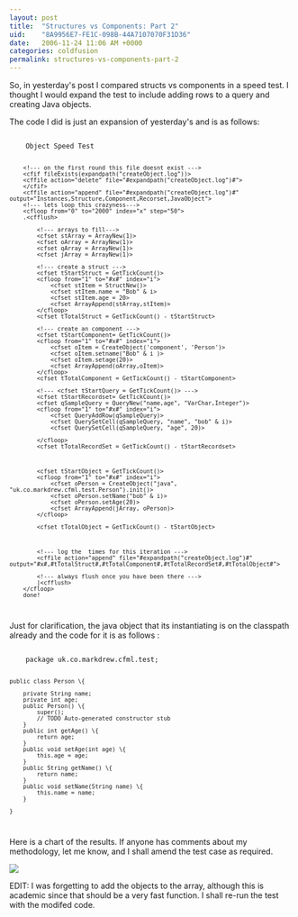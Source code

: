 ```yaml
---
layout: post
title:  "Structures vs Components: Part 2"
uid:	"8A9956E7-FE1C-098B-44A7107070F31D36"
date:   2006-11-24 11:06 AM +0000
categories: coldfusion
permalink: structures-vs-components-part-2
---
```

So, in yesterday's post I compared structs vs components in a speed test. I thought I would expand the test to include adding rows to a query and creating Java objects.

The code I did is just an expansion of yesterday's and is as follows:

<code>
	Object Speed Test<cfflush>

		<!--- on the first round this file doesnt exist --->
		<cfif fileExists(expandpath("createObject.log"))>
		<cffile action="delete" file="#expandpath("createObject.log")#">
		</cfif>
		<cffile action="append" file="#expandpath("createObject.log")#" output="Instances,Structure,Component,Recorset,JavaObject">
		<!--- lets loop this crazyness--->
		<cfloop from="0" to="2000" index="x" step="50">
		.<cfflush>

			<!--- arrays to fill--->
			<cfset stArray = ArrayNew(1)>
			<cfset oArray = ArrayNew(1)>
			<cfset qArray = ArrayNew(1)>
			<cfset jArray = ArrayNew(1)>

			<!--- create a struct --->
			<cfset tStartStruct = GetTickCount()>
			<cfloop from="1" to="#x#" index="i">
				<cfset stItem = StructNew()>
				<cfset stItem.name = "Bob" & i>
				<cfset stItem.age = 20>
				<cfset ArrayAppend(stArray,stItem)>
			</cfloop>
			<cfset tTotalStruct = GetTickCount() - tStartStruct>

			<!--- create an component --->
			<cfset tStartComponent= GetTickCount()>		
			<cfloop from="1" to="#x#" index="i">
				<cfset oItem = CreateObject('component', 'Person')>
				<cfset oItem.setname("Bob" & i )>
				<cfset oItem.setage(20)>
				<cfset ArrayAppend(oArray,oItem)>
			</cfloop>
			<cfset tTotalComponent = GetTickCount() - tStartComponent>

			<!--- <cfset tStartQuery = GetTickCount()> --->
			<cfset tStartRecordset= GetTickCount()>	
			<cfset qSampleQuery = QueryNew("name,age", "VarChar,Integer")>
			<cfloop from="1" to="#x#" index="i">
				<cfset QueryAddRow(qSampleQuery)>
				<cfset QuerySetCell(qSampleQuery, "name", "bob" & i)>
				<cfset QuerySetCell(qSampleQuery, "age", 20)>

			</cfloop>
			<cfset tTotalRecordSet = GetTickCount() - tStartRecordset>



			<cfset tStartObject = GetTickCount()>
			<cfloop from="1" to="#x#" index="i">
				<cfset oPerson = CreateObject("java", "uk.co.markdrew.cfml.test.Person").init()>
				<cfset oPerson.setName("bob" & i)>
				<cfset oPerson.setAge(20)>
				<cfset ArrayAppend(jArray, oPerson)>
			</cfloop>

			<cfset tTotalObject = GetTickCount() - tStartObject>



			<!--- log the  times for this iteration --->
			<cffile action="append" file="#expandpath("createObject.log")#" output="#x#,#tTotalStruct#,#tTotalComponent#,#tTotalRecordSet#,#tTotalObject#">

			<!--- always flush once you have been there --->
			|<cfflush>
		</cfloop>
		done!	
</code>

Just for clarification, the java object that its instantiating is on the classpath already and the code for it is as follows :

<code>
	package uk.co.markdrew.cfml.test;

	public class Person \{

		private String name;
		private int age;
		public Person() \{
			super();
			// TODO Auto-generated constructor stub
		}
		public int getAge() \{
			return age;
		}
		public void setAge(int age) \{
			this.age = age;
		}
		public String getName() \{
			return name;
		}
		public void setName(String name) \{
			this.name = name;
		}

	}
</code>

Here is a chart of the results. If anyone has comments about my methodology, let me know, and I shall amend the test case as required.

<img src="/speedtest/speedComparison.png">

EDIT: I was forgetting to add the objects to the array, although this is academic since that should be a very fast function. I shall re-run the test with the modifed code.